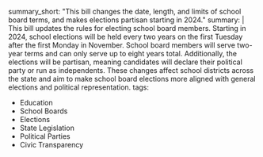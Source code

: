 summary_short: "This bill changes the date, length, and limits of school board terms, and makes elections partisan starting in 2024."
summary: |
  This bill updates the rules for electing school board members. Starting in 2024, school elections will be held every two years on the first Tuesday after the first Monday in November. School board members will serve two-year terms and can only serve up to eight years total. Additionally, the elections will be partisan, meaning candidates will declare their political party or run as independents. These changes affect school districts across the state and aim to make school board elections more aligned with general elections and political representation.
tags:
  - Education
  - School Boards
  - Elections
  - State Legislation
  - Political Parties
  - Civic Transparency

